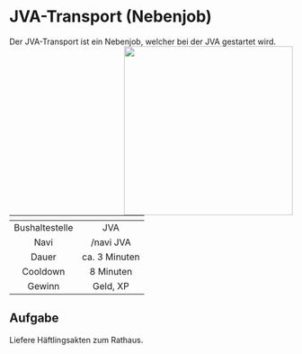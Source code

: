 # JVA-Transport (Nebenjob)
Der JVA-Transport ist ein Nebenjob, welcher bei der JVA gestartet wird. <img align="right" width="300" eight="150" src="../../../assets/image/orte/JVA.png">

| <!-- --> | <!-- --> |
| :-: | :-: |
| Bushaltestelle | JVA |
| Navi | /navi JVA |
| Dauer | ca. 3 Minuten |
| Cooldown | 8 Minuten |
| Gewinn | Geld, XP |


## Aufgabe
Liefere Häftlingsakten zum Rathaus.
